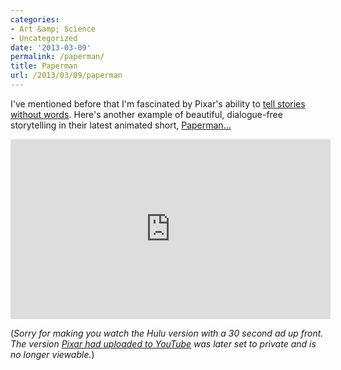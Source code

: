 ```yaml
---
categories:
- Art &amp; Science
- Uncategorized
date: '2013-03-09'
permalink: /paperman/
title: Paperman
url: /2013/03/09/paperman
---
```


I've mentioned before that I'm fascinated by Pixar's ability to <a href="https://gomakethings.com/stories-without-words/">tell stories without words</a>. Here's another example of beautiful, dialogue-free storytelling in their latest animated short, <a href="http://www.hulu.com/watch/455789">Paperman...</a>

<iframe width="512" height="288" src="http://www.hulu.com/embed.html?eid=iffptv_32-hwuvige1f3yg" frameborder="0" scrolling="no" webkitAllowFullScreen mozallowfullscreen allowfullscreen></iframe>

(<em>Sorry for making you watch the Hulu version with a 30 second ad up front. The version <a href="https://www.youtube.com/watch?v=aTLySbGoMX0">Pixar had uploaded to YouTube</a> was later set to private and is no longer viewable.</em>)